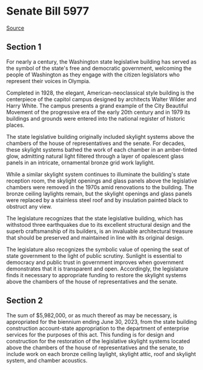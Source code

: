 # Senate Bill 5977

[Source](http://lawfilesext.leg.wa.gov/biennium/2021-22/Pdf/Bills/Senate%20Bills/5977.pdf)
## Section 1
For nearly a century, the Washington state legislative building has served as the symbol of the state's free and democratic government, welcoming the people of Washington as they engage with the citizen legislators who represent their voices in Olympia.

Completed in 1928, the elegant, American-neoclassical style building is the centerpiece of the capitol campus designed by architects Walter Wilder and Harry White. The campus presents a grand example of the City Beautiful Movement of the progressive era of the early 20th century and in 1979 its buildings and grounds were entered into the national register of historic places.

The state legislative building originally included skylight systems above the chambers of the house of representatives and the senate. For decades, these skylight systems bathed the work of each chamber in an amber-tinted glow, admitting natural light filtered through a layer of opalescent glass panels in an intricate, ornamental bronze grid work laylight.

While a similar skylight system continues to illuminate the building's state reception room, the skylight openings and glass panels above the legislative chambers were removed in the 1970s amid renovations to the building. The bronze ceiling laylights remain, but the skylight openings and glass panels were replaced by a stainless steel roof and by insulation painted black to obstruct any view.

The legislature recognizes that the state legislative building, which has withstood three earthquakes due to its excellent structural design and the superb craftsmanship of its builders, is an invaluable architectural treasure that should be preserved and maintained in line with its original design.

The legislature also recognizes the symbolic value of opening the seat of state government to the light of public scrutiny. Sunlight is essential to democracy and public trust in government improves when government demonstrates that it is transparent and open. Accordingly, the legislature finds it necessary to appropriate funding to restore the skylight systems above the chambers of the house of representatives and the senate.


## Section 2
The sum of $5,982,000, or as much thereof as may be necessary, is appropriated for the biennium ending June 30, 2023, from the state building construction account-state appropriation to the department of enterprise services for the purposes of this act. This funding is for design and construction for the restoration of the legislative skylight systems located above the chambers of the house of representatives and the senate, to include work on each bronze ceiling laylight, skylight attic, roof and skylight system, and chamber acoustics.

